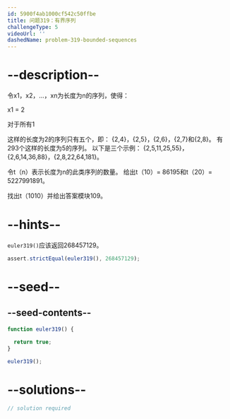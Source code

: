 ```yaml
---
id: 5900f4ab1000cf542c50ffbe
title: 问题319：有界序列
challengeType: 5
videoUrl: ''
dashedName: problem-319-bounded-sequences
---
```


# --description--

令x1，x2，...，xn为长度为n的序列，使得：

x1 = 2

对于所有1

这样的长度为2的序列只有五个，即： {2,4}，{2,5}，{2,6}，{2,7}和{2,8}。 有293个这样的长度为5的序列。 以下是三个示例： {2,5,11,25,55}，{2,6,14,36,88}，{2,8,22,64,181}。

令t（n）表示长度为n的此类序列的数量。 给出t（10）= 86195和t（20）= 5227991891。

找出t（1010）并给出答案模块109。

# --hints--

`euler319()`应该返回268457129。

```js
assert.strictEqual(euler319(), 268457129);
```

# --seed--

## --seed-contents--

```js
function euler319() {

  return true;
}

euler319();
```

# --solutions--

```js
// solution required
```
